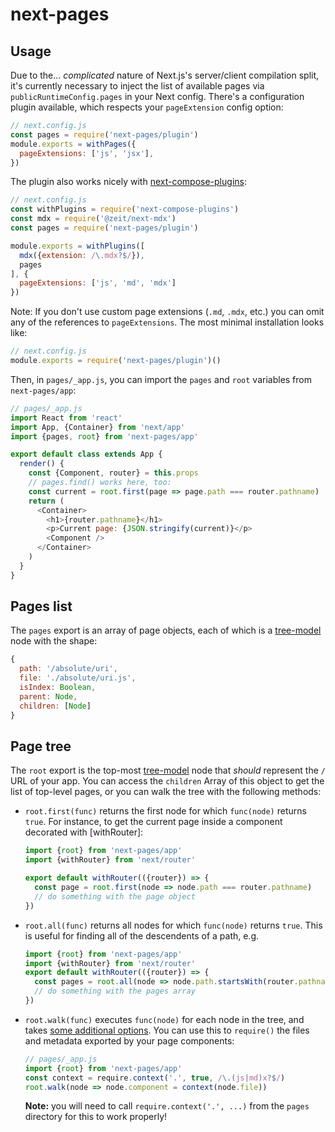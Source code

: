 # next-pages

## Usage
Due to the... _complicated_ nature of Next.js's server/client compilation split, it's currently necessary to inject the list of available pages via `publicRuntimeConfig.pages` in your Next config. There's a configuration plugin available, which respects your `pageExtension` config option:

```js
// next.config.js
const pages = require('next-pages/plugin')
module.exports = withPages({
  pageExtensions: ['js', 'jsx'],
})
```

The plugin also works nicely with [next-compose-plugins](https://www.npmjs.com/package/next-compose-plugins):

```js
// next.config.js
const withPlugins = require('next-compose-plugins')
const mdx = require('@zeit/next-mdx')
const pages = require('next-pages/plugin')

module.exports = withPlugins([
  mdx({extension: /\.mdx?$/}),
  pages
], {
  pageExtensions: ['js', 'md', 'mdx']
})
```

Note: If you don't use custom page extensions (`.md`, `.mdx`, etc.) you can omit any of the references to `pageExtensions`. The most minimal installation looks like:

```js
// next.config.js
module.exports = require('next-pages/plugin')()
```

Then, in `pages/_app.js`, you can import the `pages` and `root` variables from `next-pages/app`:

```js
// pages/_app.js
import React from 'react'
import App, {Container} from 'next/app'
import {pages, root} from 'next-pages/app'

export default class extends App {
  render() {
    const {Component, router} = this.props
    // pages.find() works here, too:
    const current = root.first(page => page.path === router.pathname)
    return (
      <Container>
        <h1>{router.pathname}</h1>
        <p>Current page: {JSON.stringify(current)}</p>
        <Component />
      </Container>
    )
  }
}
```

## Pages list
The `pages` export is an array of page objects, each of which is a [tree-model] node with the shape:

```js
{
  path: '/absolute/uri',
  file: './absolute/uri.js',
  isIndex: Boolean,
  parent: Node,
  children: [Node]
}
```

## Page tree
The `root` export is the top-most [tree-model] node that _should_ represent the `/` URL of your app. You can access the `children` Array of this object to get the list of top-level pages, or you can walk the tree with the following methods:

* `root.first(func)` returns the first node for which `func(node)` returns `true`. For instance, to get the current page inside a component decorated with [withRouter]:

    ```js
    import {root} from 'next-pages/app'
    import {withRouter} from 'next/router'

    export default withRouter(({router}) => {
      const page = root.first(node => node.path === router.pathname)
      // do something with the page object
    })
    ```

* `root.all(func)` returns all nodes for which `func(node)` returns `true`. This is useful for finding all of the descendents of a path, e.g.

    ```js
    import {root} from 'next-pages/app'
    import {withRouter} from 'next/router'
    export default withRouter(({router}) => {
      const pages = root.all(node => node.path.startsWith(router.pathname))
      // do something with the pages array
    })
    ```

* `root.walk(func)` executes `func(node)` for each node in the tree, and takes [some additional options](https://www.npmjs.com/package/tree-model#walk-the-tree). You can use this to `require()` the files and metadata exported by your page components:

    ```js
    // pages/_app.js
    import {root} from 'next-pages/app'
    const context = require.context('.', true, /\.(js|md)x?$/)
    root.walk(node => node.component = context(node.file))
    ```

    **Note:** you will need to call `require.context('.', ...)` from the `pages` directory for this to work properly!

[tree-model]: https://www.npmjs.com/package/tree-model
